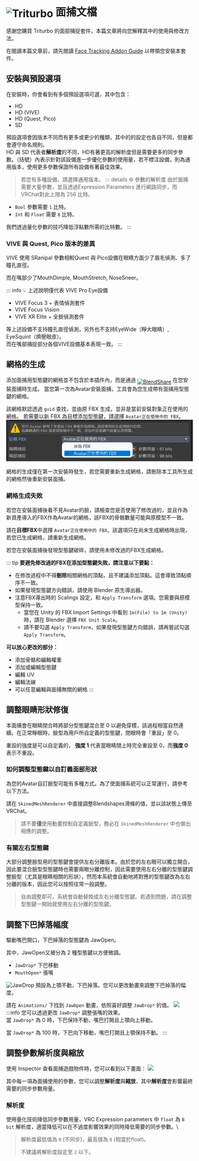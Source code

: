 # <img src="/triturbo_logo.png" alt="Triturbo" style="width: 32px; height: 32px; vertical-align: -4px; display: inline;"/> 面捕文檔

感謝您購買 Triturbo 的面部捕捉套件，本篇文章將向您解釋其中的使用與修改方法。

在閱讀本篇文章前，請先閱讀 [Face Tracking Addon Guide](./installation-guide) 以帶領您安裝本套件。



## 安裝與預設選項
在安裝時，你會看到有多個預設選項可選，其中包含：
- HD
- HD (VIVE)
- HD (Quest, Pico)
- SD

預設選項會因版本不同而有更多或更少的種類，其中的的設定也各自不同，但是都會遵守命名規則。\
HD 與 SD 代表者**解析度**的不同，HD有著更高的解析度但是需要更多的同步參數。（括號）內表示針對該設備進一步優化參數的使用量，若不標注設備，則為通用版本，使用更多參數保證所有設備有著最佳效果。
> 若您有多種設備，請選擇通用版本。
::: details ⚙ 參數的解析度
由於面捕需要大量參數，並且透過Expression Parameters 進行網路同步，而VRChat對此上限為 256 比特。

- `Bool` 參數需要 `1` 比特。
- `Int` 和 `Float` 需要 `8` 比特。

我們透過量化參數的技巧降低浮點數所需的比特數。
:::


### VIVE 與 Quest, Pico 版本的差異

VIVE 使用 SRanipal 參數相較Quest 與 Pico設備在眼睛方面少了眉毛偵測、多了瞳孔直徑。

而在嘴部少了MouthDimple, MouthStretch, NoseSneer。




::: info 💡 上述說明僅代表 VIVE Pro Eye設備

- VIVE Focus 3 +  表情偵測套件
- VIVE Focus Vision
- VIVE XR Elite + 全臉偵測套件

等上述設備不支持瞳孔直徑偵測，另外也不支持EyeWide（睜大眼睛）, EyeSquint（擠壓眼皮）。\
而在嘴部捕捉部分各個VIVE設備基本表現一致。
:::


## 網格的生成

添加面捕用型態鍵的網格並不包含於本插件內，而是通過 [<img src="/blendshare.png" alt="BlendShare" style="width: 96px; height: 24px; vertical-align: -5px; display: inline;"/>](./blendshare.md) 在您安裝面捕時生成。
當您第一次為Avatar安裝面捕，工具會為您生成帶有面捕用型態鍵的網格。

該網格默認透過 `guid` 查找，並由原 FBX 生成，並非是當前安裝對象正在使用的網格。
若需要以新 FBX 為目標添加型態鍵，請選擇 `Avatar正在使用中的 FBX`。
![FBX Target: FBX currently in used by the avatar](./assets/fbx_target.png)

網格的生成僅在第一次安裝時發生，若您需要重新生成網格，請刪除本工具所生成的網格然後重新安裝面捕。

### 網格生成失敗

若您在安裝面捕後看不見Avatar的臉，請檢查您是否使用了修改過的，並且作為新資產導入的FBX作為Avatar的網格，該FBX的骨骼數量可能與原模型不一致。

請在**目標FBX**中選擇 `Avatar正在使用中的 FBX`。該選項只在尚未生成網格時出現，若您已生成網格，請重新生成網格。



若您在安裝面捕後發現型態鍵破碎，請使用未修改過的FBX生成網格。


::: tip 
**要避免修改過的FBX在添加型態鍵失敗，請注意以下要點：**

- 在修改過程中不得**刪除**相關網格的頂點，且不建議添加頂點。這會導致頂點順序不一致。
- 如果發現型態鍵方向錯誤，請使用 Blender 原生導出器。
- 注意FBX導出時的 Scalings 設定，和 `Apply Transform` 選項。您需要與原模型保持一致。
  - 當您在 Unity 的 FBX Import Settings 中看到 `1m(File) to 1m (Unity)` 時，請在 Blender 選擇 `FBX Unit Scale`。
  - 請不要勾選 `Apply Transform`，如果發現型態鍵方向錯誤，請再嘗試勾選 `Apply Transform`。




**可以放心更改的部分：**
- 添加骨骼和編輯權重
- 添加或編輯型態鍵
- 編輯 UV
- 編輯法線
- 可以任意編輯與面捕無關的網格
:::

## 調整眼睛形狀修復

本面捕會在眼睛閉合時將部分型態鍵混合至 0 以避免穿模，該過程相當自然連續。在正常睜眼時，臉型為用戶所自定義的型態鍵，閉眼時會「重設」至 0。

重設的強度是可以自定義的， **強度 1** 代表當眼睛閉上時完全重設至 0，而**強度 0** 表示不重設。

### 如何調整型態鍵以自訂義面部形狀

為您的Avatar自訂臉型可能有多種方式。為了使面捕系統可以正常運行，請參考以下方法。

請在 `SkinedMeshRenderer` 中直接調整Blendshapes滑條的值，並以該狀態上傳至VRChat。

> 請不要**僅**使用動畫控制自定義臉型，務必在 `SkinedMeshRenderer` 中也做出相應的調整。
> 

### 有關左右型態鍵
大部分調整臉型用的型態鍵會提供左右分離版本。由於您的左右眼可以獨立開合，因此要混合臉型型態鍵時也需要兩眼分離控制，因此需要使用左右分離的型態鍵調整臉型（尤其是眼睛相關的形狀），然而本系統會自動地將對應的型態鍵改為左右分離的版本，因此您可以按照往常一般調整。

> 自由調整即可，系統會自動替換成左右分離型態鍵。若遇到問題，請在調整型態鍵一開始就使用左右分離的型態鍵。

## 調整下巴掉落幅度
驅動嘴巴開口，下巴掉落的型態鍵為 JawOpen。

其中，JawOpen又被分為 2 種型態鍵以方便微調。
- `JawDrop*` 下巴移動
- `MouthOpen*` 張嘴

![JawDrop](/jawdrop_mouthopen_compare.jpg)
預設為上顎不動，下巴掉落。您可以更改動畫來調整下巴掉落的幅度。

請在 `Animations/` 下找到 `JawOpen` 動畫，依照喜好調整 `JawDrop*` 的值。
![](/jaw_open.png)
:::info
您可以透過更改 `JawDrop*` 調整張嘴的效果。\
當 `JawDrop*` 為 0 時，下巴保持不動，嘴巴打開且上顎向上移動。

當 `JawDrop*` 為 100 時，下巴向下移動，嘴巴打開且上顎保持不動。
:::

## 調整參數解析度與縮放
使用 Inspector 查看面捕遊戲物件時，您可以看到以下畫面：
![](/qpc.png)

其中每一項為面捕使用的參數，您可以調整**解析度**與**縮放**，其中**解析度**會影響最終需要的同步參數用量。

### 解析度
使用量化技術降低同步參數用量，VRC Expression parameters 中 `float` 為 `8 bit` 解析度，適當降低可以在不過度影響效果的同時降低需要的同步參數。\

> 解析度最低值為 `0` (不同步)，最高值為 `8` (相當於float)。
> 
> 不建議將解析度設定至 `2` 以下。


